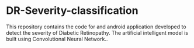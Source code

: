# DR-Severity-classification
This repository contains the code for and android application developed to detect the severity of Diabetic Retinopathy. The artificial intelligent model is built using Convolutional Neural Network.. 
